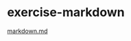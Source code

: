 # exercise-markdown
[markdown.md](https://github.com/Michael-Zerghe/exercise-markdown/edit/main/markdown.md)
